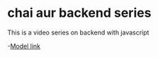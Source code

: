 # chai aur backend series
This is a video series on backend with javascript

-[Model link](https://app.eraser.io/workspace/YtPqZ1VogxGy1jzIDkzj?origin=share)